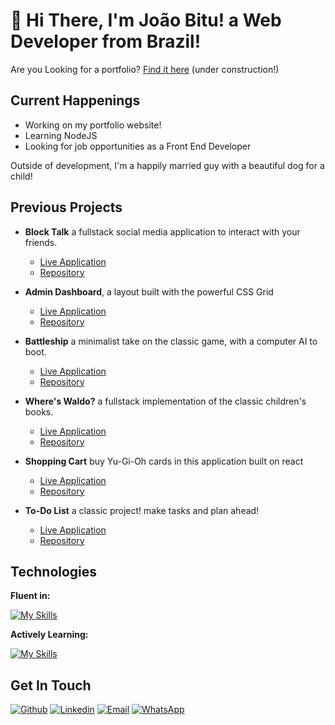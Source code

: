 
# &#128075; Hi There, I'm João Bitu! a Web Developer from Brazil! 

Are you Looking for a portfolio? [Find it here](https://github.com/joaobitu) (under construction!)
## Current Happenings

- Working on my portfolio website!
- Learning NodeJS
- Looking for job opportunities as a Front End Developer

Outside of development, I'm a happily married guy with a beautiful dog for a child!
## Previous Projects


* **Block Talk** a fullstack social media application to interact with your friends.
   * [Live Application](https://joaobitu.github.io/block-talk/#/)
   * [Repository](https://github.com/joaobitu/block-talk)
* **Admin Dashboard**, a layout built with the powerful CSS Grid
    * [Live Application](https://joaobitu.github.io/admin-dashboard/)
    * [Repository](https://github.com/joaobitu/admin-dashboard) 

* **Battleship** a minimalist take on the classic game, with a computer AI to boot.
     * [Live Application](https://joaobitu.github.io/Battleship/)
   * [Repository](https://github.com/joaobitu/Battleship)
* **Where's Waldo?** a fullstack implementation of the classic children's books.
  * [Live Application](https://joaobitu.github.io/where-is-waldo/)
  * [Repository](https://github.com/joaobitu/where-is-waldo)
* **Shopping Cart** buy Yu-Gi-Oh cards in this application built on react
     * [Live Application](https://joaobitu.github.io/shopping-cart/)
   * [Repository](https://github.com/joaobitu/shopping-cart)
* **To-Do List** a classic project! make tasks and plan ahead!
    * [Live Application](https://joaobitu.github.io/to-do-list/)
    * [Repository](https://github.com/joaobitu/to-do-list)

## Technologies

**Fluent in:**

[![My Skills](https://skillicons.dev/icons?i=js,html,css,react,git,vscode&theme=light)](https://skillicons.dev)

**Actively Learning:**

[![My Skills](https://skillicons.dev/icons?i=bootstrap,nodejs&theme=light)](https://skillicons.dev)
## Get In Touch 

[![Github](https://img.shields.io/badge/-Joao_bitu-000?style=for-the-badge&logo=github&logoColor=azure&color=181717)](https://github.com/joaobitu)
[![Linkedin](https://img.shields.io/badge/-Joao_bitu-000?style=for-the-badge&logo=linkedin&logoColor=azure&color=0A66C2)](https://www.linkedin.com/in/joaobitu/) 
[![Email](https://img.shields.io/badge/-Joao_Bitu-000?style=for-the-badge&logo=gmail&logoColor=red&color=eeeee4)](mailto:joaovbitu@gmail.com) 
[![WhatsApp](https://img.shields.io/badge/-Joao_Bitu-000?style=for-the-badge&logo=whatsapp&logoColor=eeeee4&color=green)](https://api.whatsapp.com/send?phone=5547989196804) 
